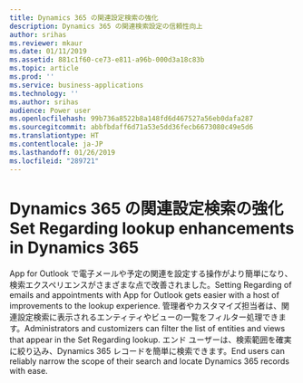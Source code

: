 ```yaml
---
title: Dynamics 365 の関連設定検索の強化
description: Dynamics 365 の関連検索設定の信頼性向上
author: srihas
ms.reviewer: mkaur
ms.date: 01/11/2019
ms.assetid: 881c1f60-ce73-e811-a96b-000d3a18c83b
ms.topic: article
ms.prod: ''
ms.service: business-applications
ms.technology: ''
ms.author: srihas
audience: Power user
ms.openlocfilehash: 99b736a8522b8a148fd6d467527a56eb0dafa287
ms.sourcegitcommit: abbfbdaff6d71a53e5dd36fecb6673080c49e5d6
ms.translationtype: HT
ms.contentlocale: ja-JP
ms.lasthandoff: 01/26/2019
ms.locfileid: "289721"
---
```

# <a name="set-regarding-lookup-enhancements-in-dynamics-365"></a><span data-ttu-id="0c84e-103">Dynamics 365 の関連設定検索の強化</span><span class="sxs-lookup"><span data-stu-id="0c84e-103">Set Regarding lookup enhancements in Dynamics 365</span></span>




<span data-ttu-id="0c84e-104">App for Outlook で電子メールや予定の関連を設定する操作がより簡単になり、検索エクスペリエンスがさまざまな点で改善されました。</span><span class="sxs-lookup"><span data-stu-id="0c84e-104">Setting Regarding of emails and appointments with App for Outlook gets easier with a host of improvements to the lookup experience.</span></span> <span data-ttu-id="0c84e-105">管理者やカスタマイズ担当者は、関連設定検索に表示されるエンティティやビューの一覧をフィルター処理できます。</span><span class="sxs-lookup"><span data-stu-id="0c84e-105">Administrators and customizers can filter the list of entities and views that appear in the Set Regarding lookup.</span></span> <span data-ttu-id="0c84e-106">エンド ユーザーは、検索範囲を確実に絞り込み、Dynamics 365 レコードを簡単に検索できます。</span><span class="sxs-lookup"><span data-stu-id="0c84e-106">End users can reliably narrow the scope of their search and locate Dynamics 365 records with ease.</span></span>